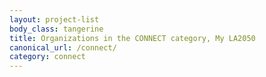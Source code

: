 ```yaml
---
layout: project-list
body_class: tangerine
title: Organizations in the CONNECT category, My LA2050
canonical_url: /connect/
category: connect
---
```


